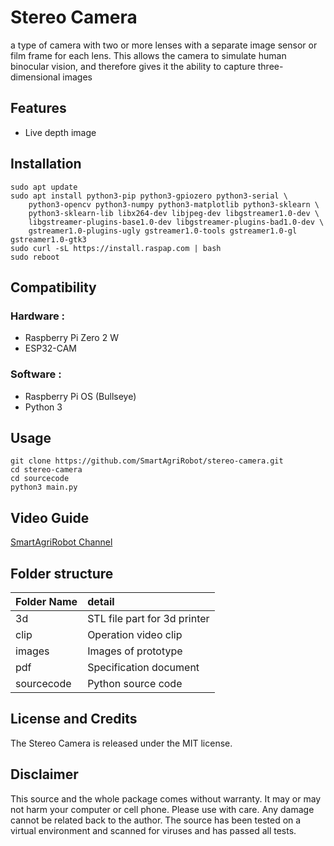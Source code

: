 # Stereo Camera
a type of camera with two or more lenses with a separate image sensor or film frame for each lens. This allows the camera to simulate human binocular vision, and therefore gives it the ability to capture three-dimensional images

## Features
* Live depth image

## Installation
```
sudo apt update
sudo apt install python3-pip python3-gpiozero python3-serial \
	python3-opencv python3-numpy python3-matplotlib python3-sklearn \
	python3-sklearn-lib libx264-dev libjpeg-dev libgstreamer1.0-dev \
	libgstreamer-plugins-base1.0-dev libgstreamer-plugins-bad1.0-dev \
	gstreamer1.0-plugins-ugly gstreamer1.0-tools gstreamer1.0-gl gstreamer1.0-gtk3
sudo curl -sL https://install.raspap.com | bash
sudo reboot
```
## Compatibility
### Hardware :
* Raspberry Pi Zero 2 W
* ESP32-CAM

### Software :
* Raspberry Pi OS (Bullseye)
* Python 3

## Usage
```
git clone https://github.com/SmartAgriRobot/stereo-camera.git
cd stereo-camera
cd sourcecode
python3 main.py
```
## Video Guide
[SmartAgriRobot Channel](https://www.youtube.com/channel/UCOgiOXJ43hnMZIsxGAZKoPQ)

## Folder structure
| Folder Name  | detail  |
| :------------ |:---------------|
| 3d            | STL file part for 3d printer |
| clip          | Operation video clip       |
| images        | Images of prototype        |
| pdf           | Specification document        |
| sourcecode    | Python source code        |

## License and Credits
The Stereo Camera is released under the MIT license.

## Disclaimer
This source and the whole package comes without warranty. It may or may not harm your computer or cell phone. Please use with care. Any damage cannot be related back to the author. The source has been tested on a virtual environment and scanned for viruses and has passed all tests.
